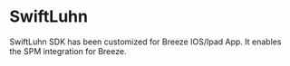 # SwiftLuhn


SwiftLuhn SDK has been customized for Breeze IOS/Ipad App. It enables the SPM integration for Breeze.
